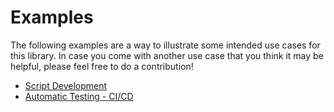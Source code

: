 # Examples
The following examples are a way to illustrate some intended use cases for this library. In case you come with another use case that you think it may be helpful, please feel free to do a contribution!

-  [Script Development](developing_scripts.md)
-  [Automatic Testing - CI/CD](automatic_testing.md)